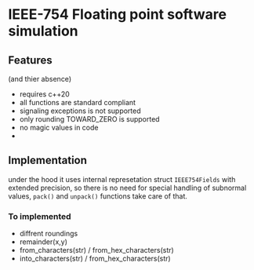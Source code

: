 # IEEE-754 Floating point software simulation
## Features 
(and thier absence)
- requires c++20
- all functions are standard compliant
- signaling exceptions is not supported
- only rounding TOWARD_ZERO is supported
- no magic values in code
- 

## Implementation
under the hood it uses internal represetation struct `IEEE754Fields` with extended precision, so there is no need for special handling of subnormal values, `pack()` and `unpack()` functions take care of that.

### To implemented
- diffrent roundings
- remainder(x,y)
- from_characters(str) / from_hex_characters(str)
- into_characters(str) / from_hex_characters(str)
